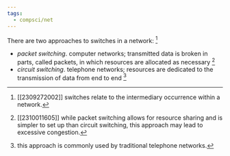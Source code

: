 ```yaml
---
tags:
  - compsci/net
---
```

There are two approaches to switches in a network: [^1]
- *packet switching*. computer networks; transmitted data is broken in parts, called packets, in which resources are allocated as necessary [^2]
- *circuit switching*. telephone networks; resources are dedicated to the transmission of data from end to end [^3]

[^1]: [[2309272002]] switches relate to the intermediary occurrence within a network.
[^2]: [[2310011605]] while packet switching allows for resource sharing and is simpler to set up than circuit switching, this approach may lead to excessive congestion.
[^3]: this approach is commonly used by traditional telephone networks. 